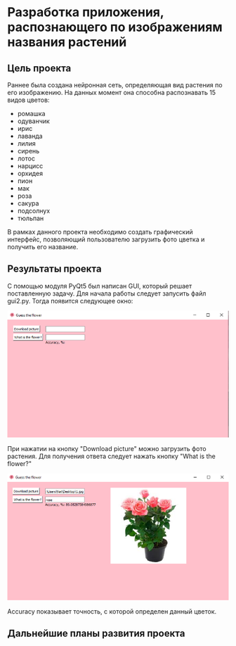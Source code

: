 # Разработка приложения, распознающего по изображениям названия растений #

## Цель проекта ##
Раннее была создана нейронная сеть, определяющая вид растения по его изображению. На данных момент она способна распознавать
15 видов цветов:
- ромашка
- одуванчик
- ирис
- лаванда
- лилия
- сирень
- лотос
- нарцисс
- орхидея
- пион
- мак
- роза
- сакура
- подсолнух 
- тюльпан

В рамках данного проекта необходимо создать графический интерфейс, позволяющий  пользователю загрузить фото цветка и получить его название.

## Результаты проекта ##
C помощью модуля PyQt5 был написан GUI, который решает поставленную задачу. Для начала работы следует запусить файл 
gui2.py. Тогда появится следующее окно:

![alt text](https://github.com/Natalie-Palchikovskaya/my_project/blob/main/GUI.png "Logo Title Text 1")

При нажатии на кнопку "Download picture" можно загрузить фото растения. Для получения ответа следует нажать кнопку "What 
is the flower?"

![alt text](https://github.com/Natalie-Palchikovskaya/my_project/blob/main/res_gui.png "Logo Title Text 1")

Accuracy показывает точность, с которой определен данный цветок.

## Дальнейшие планы развития проекта ##
